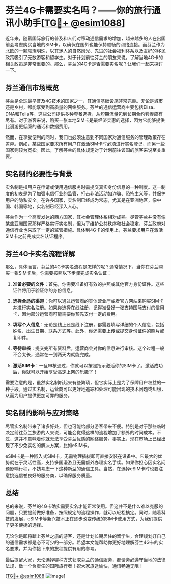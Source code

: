 # 芬兰4G卡需要实名吗？——你的旅行通讯小助手[[TG💪+ @esim1088](https://t.me/s/esim1088)]

近年来，随着国际旅行的普及和人们对移动通信需求的增加，越来越多的人在出国前会考虑购买当地的SIM卡，以确保在国外也能保持顺畅的网络连接。而芬兰作为北欧的一颗璀璨明珠，以其迷人的自然风光、先进的社会福利体系以及友好的移民政策吸引了无数游客和留学生。对于计划前往芬兰的朋友来说，了解当地4G卡的相关政策是非常重要的。那么，芬兰的4G卡是否需要实名呢？让我们一起来探讨一下。

## 芬兰通信市场概览

芬兰是全球最早普及4G技术的国家之一，其通信基础设施非常完善。无论是城市还是乡村，都能享受到高质量的网络服务。芬兰的通信运营商主要包括Elisa、DNA和Telia等，这些公司提供多种套餐选择，从短期流量包到长期合约套餐应有尽有。对于游客来说，购买一张本地SIM卡是最经济实惠的选择，因为它能够提供比漫游更低廉的通话和数据费用。

然而，在享受便利的同时，我们也必须注意到不同国家对通信服务的管理政策存在差异。例如，某些国家要求所有用户在激活SIM卡时必须进行实名登记，而另一些国家则较为宽松。因此，了解芬兰的具体规定对于计划前往该国的旅客来说至关重要。

## 实名制的必要性与背景

实名制是指用户在申请或使用通信服务时需提交真实身份信息的一种制度。这一制度的初衷是为了加强电信行业的监管，打击非法活动如诈骗、恐怖主义等，并保护用户的隐私安全。在许多国家，实名制已经成为常态，尤其是在亚洲地区，像中国、韩国等地，实名制已经深入人心。

芬兰作为一个高度发达的西方国家，其社会管理体系相对成熟。尽管芬兰并没有像某些亚洲国家那样严格实行实名制，但为了维护公共秩序和社会稳定，芬兰政府对通信行业也采取了一定的监管措施。具体到4G卡的使用上，芬兰要求用户在激活SIM卡之前完成实名认证程序。

## 芬兰4G卡实名流程详解

那么，具体而言，芬兰的4G卡实名流程是怎样的呢？通常情况下，当你在芬兰购买一张SIM卡后，你需要按照以下步骤完成实名认证：

1. **准备必要的文件**：首先，你需要准备好有效的护照或其他官方身份证件。这些证件将用于验证你的身份信息。
   
2. **选择合适的渠道**：你可以通过运营商的实体营业厅或者官方网站来购买SIM卡并进行实名注册。如果你选择在线注册，记得准备好一张支持国际支付的信用卡，因为部分运营商可能需要你预先支付一定的费用。

3. **填写个人信息**：无论是线上还是线下注册，都需要填写详细的个人信息，包括姓名、出生日期、联系方式等。此外，你还需要上传或提交身份证件的照片或复印件。

4. **等待审核**：提交完所有资料后，运营商会对你的信息进行审核。这个过程一般不会太长，通常在一到两天内就能完成。

5. **激活SIM卡**：一旦审核通过，你就可以按照指示激活你的SIM卡了。激活成功后，你就可以开始享受高速上网的乐趣了！

需要注意的是，虽然实名制听起来有些繁琐，但它实际上是为了保障用户权益的一种手段。通过实名制，运营商可以更好地追踪和处理可能出现的技术问题或纠纷，从而为用户提供更加可靠的服务。

## 实名制的影响与应对策略

尽管实名制带来了诸多好处，但也可能给部分游客带来不便。特别是对于那些临时决定前往芬兰旅游的人来说，可能会觉得这样的流程增加了额外的时间成本。不过，这并不意味着你就无法享受芬兰优质的网络服务。事实上，现在市场上已经出现了不少免实名的解决方案，比如eSIM卡。

eSIM卡是一种嵌入式SIM卡，无需物理插拔即可直接安装在设备中。它最大的优势就在于灵活性高，支持多国漫游且无需额外办理实名手续。如果你担心因实名问题影响行程，不妨考虑一下这种新型的通信工具。当然，在选择eSIM卡时也要注意挑选信誉良好的服务商，以确保服务质量。

## 总结

总的来说，芬兰的4G卡确实需要实名才能正常使用。但这并不是什么难以克服的问题，只要提前做好准备，按照规定的流程操作，就可以轻松搞定。同时，随着科技的发展，eSIM卡等新兴技术正在逐步改变传统的SIM卡使用方式，为我们提供了更多便捷的选择。

无论你是即将踏上芬兰之旅的游客，还是计划长期居住的留学生，合理规划好自己的通信需求都是必不可少的一部分。希望本文能帮助你更好地理解芬兰4G卡的实名要求，并为你接下来的旅程提供有用的参考。

最后提醒大家，无论选择哪种方式获取芬兰的通信服务，都请务必遵守当地的法律法规，做一个负责任的国际旅行者！祝大家旅途愉快，通讯畅通无阻！

[[TG💪+ @esim1088](https://t.me/s/esim1088) ![Image](https://i.postimg.cc/4NQfJmqS/Snipaste-2025-05-13-00-14-12.png)]